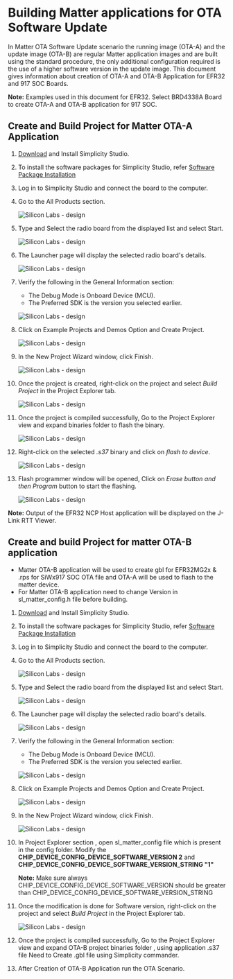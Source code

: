 # Building Matter applications for OTA Software Update

In Matter OTA Software Update scenario the running image (OTA-A) and the update image (OTA-B) are regular Matter application images and are built using the standard procedure, the only additional configuration required is the use of a higher software version in the update image. This document gives information about creation of OTA-A and OTA-B Application for EFR32 and 917 SOC Boards.

**Note:** Examples used in this document for EFR32. Select BRD4338A Board to create OTA-A and OTA-B application for 917 SOC.

## Create and Build Project for Matter OTA-A Application

1. [Download](https://www.silabs.com/developers/simplicity-studio) and Install Simplicity Studio.
  
2. To install the software packages for Simplicity Studio, refer  [Software Package Installation](/matter/<docspace-docleaf-version>/matter-wifi-getting-started-example/software-installation#installation-of-software-packages)

3. Log in to Simplicity Studio and connect the board to the computer.

4. Go to the All Products section.
  
   ![Silicon Labs - design](./images/all-products-selection.png)

5. Type and Select the radio board from the displayed list and select Start.
  
   ![Silicon Labs - design](./images/select-efx-board.png)

6. The Launcher page will display the selected radio board's details.
  
   ![Silicon Labs - design](./images/overview-tab-efx32.png)

7. Verify the following in the General Information section:
   - The Debug Mode is Onboard Device (MCU).
   - The Preferred SDK is the version you selected earlier.
  
   ![Silicon Labs - design](./images/create-project-verify-efx-general-information.png)

8. Click on Example Projects and Demos Option and Create Project.
  
   ![Silicon Labs - design](./images/create-project-select-efx-example.png)

9. In the New Project Wizard window, click Finish.
  
   ![Silicon Labs - design](./images/create-project-click-finish.png)

10. Once the project is created, right-click on the project and select *Build Project* in the Project Explorer tab.
  
    ![Silicon Labs - design](./images/project-created-efx32.png)

11. Once the project is compiled successfully, Go to the Project Explorer view and expand binaries folder to flash the binary.
  
    ![Silicon Labs - design](./images/select-binary-to-flash-efx32.png)

12. Right-click on the selected *.s37* binary and click on *flash to device*.
  
    ![Silicon Labs - design](./images/siwx917-soc-flash-todevice.png)

13. Flash programmer window will be opened, Click on *Erase button and then Program* button to start the flashing.
  
    ![Silicon Labs - design](./images/flash-binary-to-efx32-device.png)

**Note:** Output of the EFR32 NCP Host application will be displayed on the J-Link RTT Viewer.

## Create and build Project for matter OTA-B application

- Matter OTA-B application will be used to create gbl for EFR32MG2x & .rps for SiWx917 SOC OTA file and OTA-A will be used to flash to the matter device.
- For Matter OTA-B application need to change Version in sl_matter_config.h file before building.

1. [Download](https://www.silabs.com/developers/simplicity-studio) and Install Simplicity Studio.
  
2. To install the software packages for Simplicity Studio, refer  [Software Package Installation](/matter/<docspace-docleaf-version>/software-installation.md#installation-of-software-packages)

3. Log in to Simplicity Studio and connect the board to the computer.

4. Go to the All Products section.
  
   ![Silicon Labs - design](./images/all-products-selection.png)

5. Type and Select the radio board from the displayed list and select Start.
  
   ![Silicon Labs - design](./images/select-efx-board.png)

6. The Launcher page will display the selected radio board's details.
  
   ![Silicon Labs - design](./images/overview-tab-efx32.png)

7. Verify the following in the General Information section:
   - The Debug Mode is Onboard Device (MCU).
   - The Preferred SDK is the version you selected earlier.
  
   ![Silicon Labs - design](./images/create-project-verify-efx-general-information.png)

8. Click on Example Projects and Demos Option and Create Project.
  
   ![Silicon Labs - design](./images/create-project-select-efx-example.png)

9. In the New Project Wizard window, click Finish.
  
   ![Silicon Labs - design](./images/create-project-click-finish.png)

10. In Project Explorer section , open sl_matter_config file which is present in the config folder. Modify the **CHIP_DEVICE_CONFIG_DEVICE_SOFTWARE_VERSION 2** and **CHIP_DEVICE_CONFIG_DEVICE_SOFTWARE_VERSION_STRING "1"**

    **Note:**
        Make sure always CHIP_DEVICE_CONFIG_DEVICE_SOFTWARE_VERSION should be greater than CHIP_DEVICE_CONFIG_DEVICE_SOFTWARE_VERSION_STRING

11. Once the modification is done for Software version, right-click on the project and select *Build Project* in the Project Explorer tab.
  
    ![Silicon Labs - design](./images/project-created-efx32.png)

12. Once the project is compiled successfully, Go to the Project Explorer view and expand OTA-B project binaries folder , using application .s37 file Need to Create .gbl file using Simplicity commander.

13. After Creation of OTA-B Application run the OTA Scenario.
